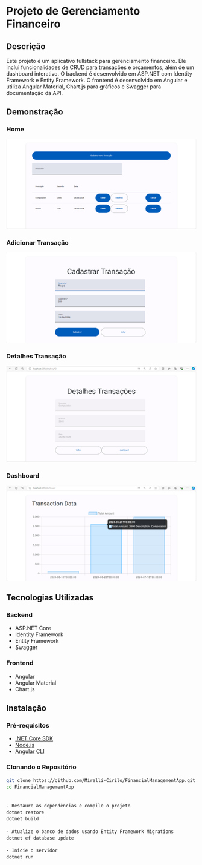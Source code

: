 # Projeto de Gerenciamento Financeiro

## Descrição
Este projeto é um aplicativo fullstack para gerenciamento financeiro. Ele inclui funcionalidades de CRUD para transações e orçamentos, além de um dashboard interativo.
O backend é desenvolvido em ASP.NET com Identity Framework e Entity Framework. O frontend é desenvolvido em Angular e utiliza Angular Material, Chart.js para gráficos e 
Swagger para documentação da API.

## Demonstração

### Home
![Adicionar Transação](images/home.png)

### Adicionar Transação
![Adicionar Transação](images/cadastro.png)

### Detalhes Transação
![Adicionar Transação](images/detalhes.png)

### Dashboard
![Dashboard](images/dashboard.png)

## Tecnologias Utilizadas

### Backend
- ASP.NET Core
- Identity Framework
- Entity Framework
- Swagger

### Frontend
- Angular
- Angular Material
- Chart.js

## Instalação

### Pré-requisitos
- [.NET Core SDK](https://dotnet.microsoft.com/download)
- [Node.js](https://nodejs.org/)
- [Angular CLI](https://angular.io/cli)

### Clonando o Repositório
```sh
git clone https://github.com/Mirelli-Cirilo/FinancialManagementApp.git
cd FinancialManagementApp


- Restaure as dependências e compile o projeto
dotnet restore
dotnet build

- Atualize o banco de dados usando Entity Framework Migrations
dotnet ef database update

- Inicie o servidor
dotnet run
